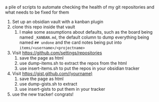 
a pile of scripts to automate checking the health of my git repositories and what needs to be fixed for them

1. Set up an obsidian vault with a kanban plugin
2. clone this repo inside that vault
	1. I make some assumptions about defaults, such as the board being named `_KANBAN.md`, the default column to dump everything being named `## undone` and the card notes being put into `items/<username>/<projectname>`
3. Visit https://github.com/settings/repositories
	1. save the page as html 
	2. use dump-items.sh to extract the repos from the html
	3. use insert-items.sh to put the repos in your obsidian tracker
4. Visit https://gist.github.com/(yourname)
	1. save the page as html
	2. use dump-gists.sh to extract
	3. use insert-gists to put them in your tracker
5. use the new tracker! congrats!

